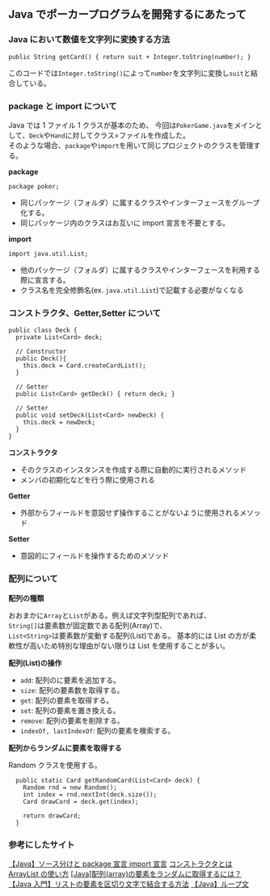 ## Java でポーカープログラムを開発するにあたって

### Java において数値を文字列に変換する方法

```
public String getCard() { return suit + Integer.toString(number); }
```

このコードでは`Integer.toString()`によって`number`を文字列に変換し`suit`と結合している。

### package と import について

Java では 1 ファイル 1 クラスが基本のため、
今回は`PokerGame.java`をメインとして、`Deck`や`Hand`に対してクラス=ファイルを作成した。  
そのような場合、`package`や`import`を用いて同じプロジェクトのクラスを管理する。

**package**

```
package poker;
```

- 同じパッケージ（フォルダ）に属するクラスやインターフェースをグループ化する。
- 同じパッケージ内のクラスはお互いに import 宣言を不要とする。

**import**

```
import java.util.List;
```

- 他のパッケージ（フォルダ）に属するクラスやインターフェースを利用する際に宣言する。
- クラス名を完全修飾名(ex. `java.util.List`)で記載する必要がなくなる

### コンストラクタ、Getter,Setter について

```
public class Deck {
  private List<Card> deck;

  // Constructor
  public Deck(){
    this.deck = Card.createCardList();
  }

  // Getter
  public List<Card> getDeck() { return deck; }

  // Setter
  public void setDeck(List<Card> newDeck) {
    this.deck = newDeck;
  }
}
```

**コンストラクタ**

- そのクラスのインスタンスを作成する際に自動的に実行されるメソッド
- メンバの初期化などを行う際に使用される

**Getter**

- 外部からフィールドを意図せず操作することがないように使用されるメソッド

**Setter**

- 意図的にフィールドを操作するためのメソッド

### 配列について

**配列の種類**

おおまかに`Array`と`List`がある。例えば文字列型配列であれば、  
`String[]`は要素数が固定数である配列(Array)で、  
`List<String>`は要素数が変動する配列(List)である。
基本的には List の方が柔軟性が高いため特別な理由がない限りは List を使用することが多い。

**配列(List)の操作**

- `add`: 配列のに要素を追加する。
- `size`: 配列の要素数を取得する。
- `get`: 配列の要素を取得する。
- `set`: 配列の要素を置き換える。
- `remove`: 配列の要素を削除する。
- `indexOf, lastIndexOf`: 配列の要素を検索する。

**配列からランダムに要素を取得する**

Random クラスを使用する。

```
  public static Card getRandomCard(List<Card> deck) {
    Random rnd = new Random();
    int index = rnd.nextInt(deck.size());
    Card drawCard = deck.get(index);

    return drawCard;
  }
```

### 参考にしたサイト

[【Java】ソース分けと package 宣言 import 宣言](https://nompor.com/2017/11/01/post-858/)
[コンストラクタとは](https://www.javadrive.jp/start/constructor/index1.html)
[ArrayList の使い方](https://www.javadrive.jp/start/collection/index1.html#section3)
[[Java]配列(array)の要素をランダムに取得するには？](https://www.choge-blog.com/programming/javaarraygetrandomelement/)
[【Java 入門】リストの要素を区切り文字で結合する方法](https://kita-note.com/java-string-join-list)
[【Java】ループ文](https://qiita.com/takahirocook/items/6092618d47775650c338)
